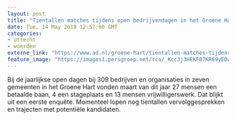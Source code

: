 ```yaml
---
layout: post
title: "Tientallen matches tijdens open bedrijvendagen in het Groene Hart"
date: Tue, 14 May 2019 12:57:00 GMT
categories: 
- utrecht 
- woerden 
externe_link: "https://www.ad.nl/groene-hart/tientallen-matches-tijdens-open-bedrijvendagen-in-het-groene-hart~ae3188233/"
feature_image: "https://images1.persgroep.net/rcs/_Kcc3j3HEKF07KR69yEDaUl8Q2s/diocontent/75964232/_fitwidth/400/?appId=21791a8992982cd8da851550a453bd7f&quality=0.7"
---
```


Bij de jaarlijkse open dagen bij 309 bedrijven en organisaties in zeven gemeenten in het Groene Hart vonden maart van dit jaar 27 mensen een betaalde baan, 4 een stageplaats en 13 mensen vrijwilligerswerk. Dat blijkt uit een eerste enquête. Momenteel lopen nog tientallen vervolggesprekken en trajecten met potentiële kandidaten.
